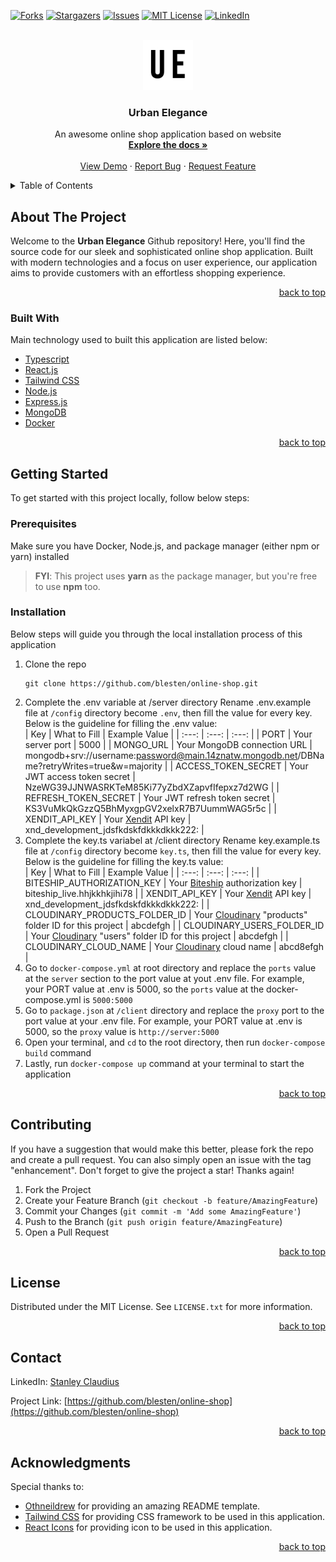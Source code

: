 <div id="top"></div>

[![Forks][forks-shield]][forks-url]
[![Stargazers][stars-shield]][stars-url]
[![Issues][issues-shield]][issues-url]
[![MIT License][license-shield]][license-url]
[![LinkedIn][linkedin-shield]][linkedin-url]

<br />
<div align="center">
  <a href="https://github.com/blesten/online-shop">
    <img src="client/public/images/logo_white.jpg" alt="Logo" width="80" height="80">
  </a>

  <h3 align="center">Urban Elegance</h3>

  <p align="center">
    An awesome online shop application based on website
    <br />
    <a href="https://github.com/blesten/online-shop"><strong>Explore the docs »</strong></a>
    <br />
    <br />
    <a href="https://youtu.be/4FdYpdXkVM0">View Demo</a>
    ·
    <a href="https://github.com/blesten/online-shop/issues">Report Bug</a>
    ·
    <a href="https://github.com/blesten/online-shop/issues">Request Feature</a>
  </p>
</div>

<details>
  <summary>Table of Contents</summary>
  <ol>
    <li>
      <a href="#about-the-project">About The Project</a>
      <ul>
        <li><a href="#built-with">Built With</a></li>
      </ul>
    </li>
    <li>
      <a href="#getting-started">Getting Started</a>
      <ul>
        <li><a href="#prerequisites">Prerequisites</a></li>
        <li><a href="#installation">Installation</a></li>
      </ul>
    </li>
    <li><a href="#contributing">Contributing</a></li>
    <li><a href="#license">License</a></li>
    <li><a href="#contact">Contact</a></li>
    <li><a href="#acknowledgments">Acknowledgments</a></li>
  </ol>
</details>

## About The Project

Welcome to the **Urban Elegance** Github repository! Here, you'll find the source code for our sleek and sophisticated online shop application. Built with modern technologies and a focus on user experience, our application aims to provide customers with an effortless shopping experience.

<p align="right"><a href="#top">back to top</a></p>

### Built With

Main technology used to built this application are listed below:

* [Typescript](https://www.typescriptlang.org/)
* [React.js](https://www.reactjs.org/)
* [Tailwind CSS](https://www.tailwindcss.com/)
* [Node.js](https://www.nodejs.org/)
* [Express.js](https://www.expressjs.com/)
* [MongoDB](https://www.mongodb.com/cloud/atlas/)
* [Docker](https://www.docker.com/)

<p align="right"><a href="#top">back to top</a></p>

## Getting Started

To get started with this project locally, follow below steps:

### Prerequisites

Make sure you have Docker, Node.js, and package manager (either npm or yarn) installed

>**FYI**: This project uses **yarn** as the package manager, but you're free to use **npm** too.

### Installation

Below steps will guide you through the local installation process of this application

1. Clone the repo
   ```
   git clone https://github.com/blesten/online-shop.git
   ```
2. Complete the .env variable at /server directory
Rename .env.example file at ```/config``` directory become ```.env```, then fill the value for every key. Below is the guideline for filling the .env value:<br/>
    | Key | What to Fill | Example Value |
    | :---: | :---: | :---: |
    | PORT | Your server port | 5000 |
    | MONGO_URL | Your MongoDB connection URL | mongodb+srv://username:password@main.14znatw.mongodb.net/DBName?retryWrites=true&w=majority |
    | ACCESS_TOKEN_SECRET | Your JWT access token secret | NzeWG39JJNWASRKTeM85Ki77yZbdXZapvfIfepxz7d2WG |
    | REFRESH_TOKEN_SECRET | Your JWT refresh token secret | KS3VuMkQkGzzQ5BhMyxgpGV2xelxR7B7UummWAG5r5c |
    | XENDIT_API_KEY | Your <a href="https://www.xendit.co/">Xendit</a> API key | xnd_development_jdsfkdskfdkkkdkkk222: |
3. Complete the key.ts variabel at /client directory
Rename key.example.ts file at ```/config``` directory become ```key.ts```, then fill the value for every key. Below is the guideline for filling the key.ts value:<br/>
    | Key | What to Fill | Example Value |
    | :---: | :---: | :---: |
    | BITESHIP_AUTHORIZATION_KEY | Your <a href="https://www.biteship.com/">Biteship</a> authorization key | biteship_live.hhjkkhkjihi78 |
    | XENDIT_API_KEY | Your <a href="https://www.xendit.co/">Xendit</a> API key | xnd_development_jdsfkdskfdkkkdkkk222: |
    | CLOUDINARY_PRODUCTS_FOLDER_ID | Your <a href="https://www.cloudinary.com/">Cloudinary</a> "products" folder ID for this project | abcdefgh |
    | CLOUDINARY_USERS_FOLDER_ID | Your <a href="https://www.cloudinary.com/">Cloudinary</a> "users" folder ID for this project | abcdefgh |
    | CLOUDINARY_CLOUD_NAME | Your <a href="https://www.cloudinary.com/">Cloudinary</a> cloud name | abcd8efgh |
4. Go to ```docker-compose.yml``` at root directory and replace the ```ports``` value at the ```server``` section to the port value at yout .env file. For example, your PORT value at .env is 5000, so the ```ports``` value at the docker-compose.yml is ```5000:5000```
5. Go to ```package.json``` at ```/client``` directory and replace the ```proxy``` port to the port value at your .env file. For example, your PORT value at .env is 5000, so the ```proxy``` value is ```http://server:5000```
6. Open your terminal, and ```cd``` to the root directory, then run ```docker-compose build``` command
7. Lastly, run ```docker-compose up``` command at your terminal to start the application

<p align="right"><a href="#top">back to top</a></p>

## Contributing

If you have a suggestion that would make this better, please fork the repo and create a pull request. You can also simply open an issue with the tag "enhancement".
Don't forget to give the project a star! Thanks again!

1. Fork the Project
2. Create your Feature Branch (`git checkout -b feature/AmazingFeature`)
3. Commit your Changes (`git commit -m 'Add some AmazingFeature'`)
4. Push to the Branch (`git push origin feature/AmazingFeature`)
5. Open a Pull Request

<p align="right"><a href="#top">back to top</a></p>

## License

Distributed under the MIT License. See `LICENSE.txt` for more information.

<p align="right"><a href="#top">back to top</a></p>

## Contact

LinkedIn: [Stanley Claudius](https://www.linkedin.com/in/stanleyclaudius)

Project Link: [https://github.com/blesten/online-shop](https://github.com/blesten/online-shop)

<p align="right"><a href="#top">back to top</a></p>

## Acknowledgments

Special thanks to:

* [Othneildrew](https://github.com/othneildrew/) for providing an amazing README template.
* [Tailwind CSS](https://tailwindcss.com) for providing CSS framework to be used in this application.
* [React Icons](https://react-icons.github.io/react-icons/) for providing icon to be used in this application.

<p align="right"><a href="#top">back to top</a></p>

[forks-shield]: https://img.shields.io/github/forks/blesten/online-shop.svg?style=for-the-badge
[forks-url]: https://github.com/blesten/online-shop/network/members
[stars-shield]: https://img.shields.io/github/stars/blesten/online-shop.svg?style=for-the-badge
[stars-url]: https://github.com/blesten/online-shop/stargazers
[issues-shield]: https://img.shields.io/github/issues/blesten/online-shop.svg?style=for-the-badge
[issues-url]: https://github.com/blesten/online-shop/issues
[license-shield]: https://img.shields.io/github/license/blesten/online-shop.svg?style=for-the-badge
[license-url]: https://github.com/blesten/online-shop/blob/master/LICENSE.txt
[linkedin-shield]: https://img.shields.io/badge/-LinkedIn-black.svg?style=for-the-badge&logo=linkedin&colorB=555
[linkedin-url]: https://linkedin.com/in/stanleyclaudius